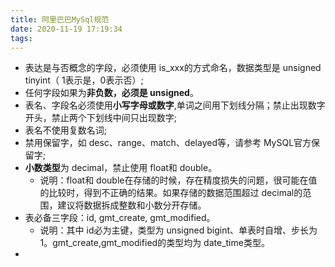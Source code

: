 ```yaml
---
title: 阿里巴巴MySql规范
date: 2020-11-19 17:19:34
tags:
---
```


* 表达是与否概念的字段，必须使用 is_xxx的方式命名，数据类型是 unsigned tinyint（ 1表示是，0表示否）;
* 任何字段如果为**非负数，必须是 unsigned**。
* 表名、字段名必须使用**小写字母或数字**,单词之间用下划线分隔；禁止出现数字开头，禁止两个下划线中间只出现数字;
* 表名不使用复数名词;
* 禁用保留字，如 desc、range、match、delayed等，请参考 MySQL官方保留字;
* **小数类型**为 decimal，禁止使用 float和 double。
  * 说明：float和 double在存储的时候，存在精度损失的问题，很可能在值的比较时，得到不正确的结果。如果存储的数据范围超过 decimal的范围，建议将数据拆成整数和小数分开存储。
* 表必备三字段：id, gmt_create, gmt_modified。
  * 说明：其中 id必为主键，类型为 unsigned bigint、单表时自增、步长为 1。gmt_create,gmt_modified的类型均为 date_time类型。
* 